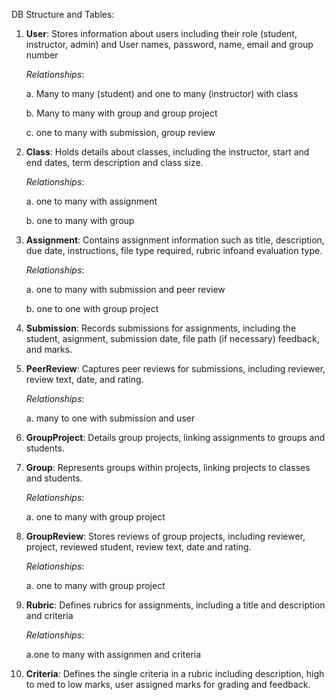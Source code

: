 DB Structure and Tables:

1. **User**: Stores information about users including their role (student, instructor, admin) and User names, password, name, email and group number
   
   *Relationships*:
   
   a. Many to many (student) and one to many (instructor) with class
   
   b. Many to many with group and group project
   
   c. one to many with submission, group review
   
2. **Class**: Holds details about classes, including the instructor, start and end dates, term description and class size.
   
   *Relationships*:
   
   a. one to many with assignment
   
   b. one to many with group
   
3. **Assignment**: Contains assignment information such as title, description, due date, instructions, file type required, rubric infoand evaluation type.
   
   *Relationships*:
   
   a. one to many with submission and peer review
   
   b. one to one with group project
   
4. **Submission**: Records submissions for assignments, including the student, asignment, submission date, file path (if necessary) feedback, and marks.
   
5. **PeerReview**: Captures peer reviews for submissions, including reviewer, review text, date, and rating.

   *Relationships*:
   
   a. many to one with submission and user
   
6. **GroupProject**: Details group projects, linking assignments to groups and students.
   
7. **Group**: Represents groups within projects, linking projects to classes and students.

   *Relationships*:

   a. one to many with group project
   
8. **GroupReview**: Stores reviews of group projects, including reviewer, project, reviewed student, review text, date and rating.

   *Relationships*:
    
   a. one to many with group project
   
9. **Rubric**: Defines rubrics for assignments, including a title and description and criteria

   *Relationships*:
    
   a.one to many with assignmen and criteria
   
10. **Criteria**: Defines the single criteria in a rubric including description, high to med to low marks, user assigned marks for grading and feedback.
